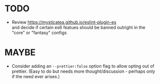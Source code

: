 # TODO

* Review https://mysticatea.github.io/eslint-plugin-es  
  and decide if certain es6 featues should be banned outright in the "core" or "fantasy" configs

# MAYBE

* Consider adding an `--prettier:false` option flag to allow opting out of prettier. (Easy to do but needs more thought/discussion - perhaps only if the need ever arises.)